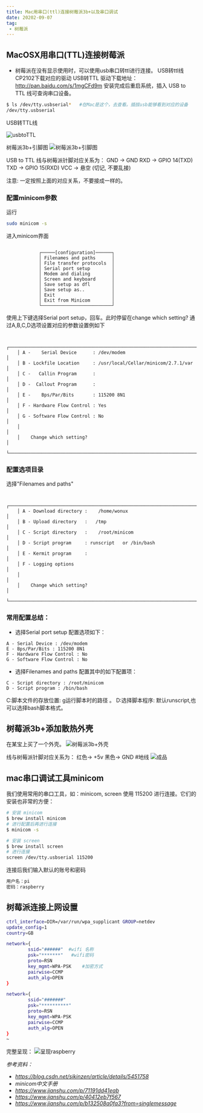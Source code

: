 ```yaml
---
title: Mac用串口(ttl)连接树莓派3b+以及串口调试
date: 20202-09-07
tag: 
 - 树莓派
---
```


## MacOSX用串口(TTL)连接树莓派
* 树莓派在没有显示使用时，可以使用usb串口转ttl进行连接。
USB转ttl线 CP2102下载对应的驱动
USB转TTL 驱动下载地址：http://pan.baidu.com/s/1mgCFd9m
安装完成后重启系统，插入 USB to TTL 线可查询串口设备。

```bash
$ ls /dev/tty.usbserial*   #在Mac是这个，去查看。插拔usb能够看到对应的设备
/dev/tty.usbserial
```
USB转TTL线

![usbtoTTL](https://static01.imgkr.com/temp/9473f3e37795437a8308ee3958e229b2.jpg)

树莓派3b+引脚图
![树莓派3b+引脚图](https://static01.imgkr.com/temp/db5437d45d5246f79854c980d739768a.jpeg)

USB to TTL 线与树莓派针脚对应关系为：
GND -> GND
RXD -> GPIO 14(TXD)
TXD -> GPIO 15(RXD)
VCC -> 悬空 (切记, 不要乱接)

注意: 一定按照上面的对应关系，不要接成一样的。

### 配置minicom参数
运行

```bash
sudo minicom -s
```
进入minicom界面

```text

            ┌─────[configuration]──────┐
            │ Filenames and paths      │
            │ File transfer protocols  │
            │ Serial port setup        │
            │ Modem and dialing        │
            │ Screen and keyboard      │
            │ Save setup as dfl        │
            │ Save setup as..          │
            │ Exit                     │
            │ Exit from Minicom        │
            └──────────────────────────┘
```
使用上下键选择Serial port setup，回车。此时停留在change which setting?  通过A,B,C,D选项设置对应的参数设置例如下

```text

    ┌───────────────────────────────────────────────────────────────────────┐
    │ A -    Serial Device      : /dev/modem                                │
    │ B - Lockfile Location     : /usr/local/Cellar/minicom/2.7.1/var       │
    │ C -   Callin Program      :                                           │
    │ D -  Callout Program      :                                           │
    │ E -    Bps/Par/Bits       : 115200 8N1                                │
    │ F - Hardware Flow Control : Yes                                       │
    │ G - Software Flow Control : No                                        │
    │                                                                       │
    │    Change which setting?                                              │
    └───────────────────────────────────────────────────────────────────────┘
```
### 配置选项目录
选择"Filenames and paths"

```text

    ┌───────────────────────────────────────────────────────────────────────┐
    │ A - Download directory :    /home/wonux                               │
    │ B - Upload directory   :   /tmp                                       │
    │ C - Script directory   :    /root/minicom                             │
    │ D - Script program     : runscript   or /bin/bash                     │
    │ E - Kermit program     :                                              │
    │ F - Logging options                                                   │
    │                                                                       │
    │    Change which setting?                                              │
    └───────────────────────────────────────────────────────────────────────┘
```
### 常用配置总结：
* 选择Serial port setup
配置选项如下：

```text
A - Serial Device : /dev/modem 
E - Bps/Par/Bits : 115200 8N1 
F - Hardware Flow Control : No 
G - Software Flow Control : No 
```

* 选择Filenames and paths
配置其中的如下配置项：

```text
C - Script directory : /root/minicom
D - Script program : /bin/bash
```
C:脚本文件的存放位置: <C-a> g运行脚本时的路径 。
D:选择脚本程序: 默认runscript,也可以选择bash脚本格式。



## 树莓派3b+添加散热外壳
在某宝上买了一个外壳。
![树莓派3b+外壳](https://static01.imgkr.com/temp/b635a9a9fcba4327b55363d4f8232a9b.png)



线与树莓派针脚对应关系为：
红色-> +5v
黑色-> GND #地线
![成品](https://static01.imgkr.com/temp/c5ba5a0d84e6411897a48f2cdad169f8.jpeg)

## mac串口调试工具minicom
我们使用常用的串口工具，如：minicom, screen 使用 115200 进行连接。它们的安装也非常的方便：

```bash
# 安装 minicom
$ brew install minicom
# 进行配置后再进行连接
$ minicom -s

# 安装 screen
$ brew install screen
# 进行连接
screen /dev/tty.usbserial 115200
```
连接后我们输入默认的账号和密码

```bash
用户名：pi
密码：raspberry
```
## 树莓派连接上网设置


```bash
ctrl_interface=DIR=/var/run/wpa_supplicant GROUP=netdev
update_config=1
country=GB

network={
        ssid="######"  #wifi 名称
        psk="*******"   #wifi密码
        proto=RSN            
        key_mgmt=WPA-PSK    #加密方式  
        pairwise=CCMP
        auth_alg=OPEN
}

network={
        ssid="#######"
        psk="**********"
        proto=RSN
        key_mgmt=WPA-PSK
        pairwise=CCMP
        auth_alg=OPEN
}
~
```


完整呈现：
![呈现raspberry](https://static01.imgkr.com/temp/be442bb87f88482abceddaaac939a18e.gif)

*参考资料：*
* *https://blog.csdn.net/sikinzen/article/details/5451758*
* *minicom中文手册*
* *https://www.jianshu.com/p/71191dd41eab*
* *https://www.jianshu.com/p/40412eb7f567*
* *https://www.jianshu.com/p/b132508a0fa3?from=singlemessage*
